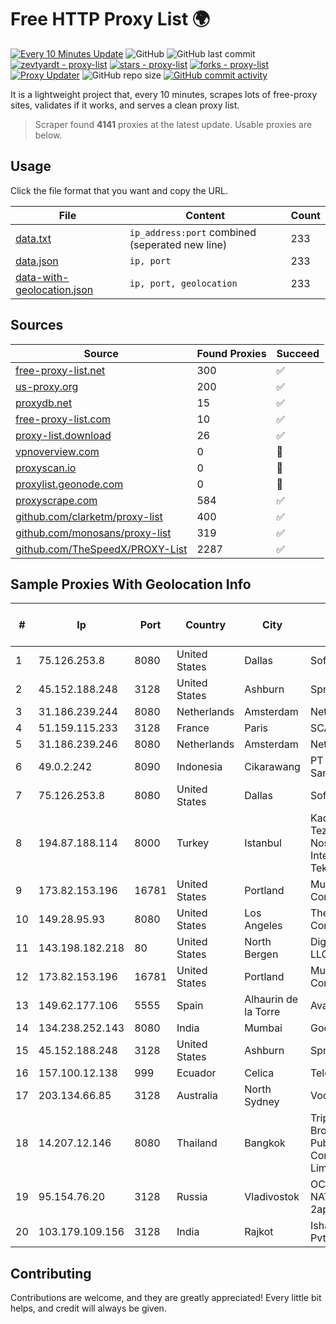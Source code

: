 
# Free HTTP Proxy List 🌍

[![Every 10 Minutes Update](https://github.com/mertguvencli/http-proxy-list/actions/workflows/main.yml/badge.svg?branch=main)](https://github.com/mertguvencli/http-proxy-list/actions/workflows/main.yml)
![GitHub](https://img.shields.io/github/license/mertguvencli/http-proxy-list)
![GitHub last commit](https://img.shields.io/github/last-commit/mertguvencli/http-proxy-list)
[![zevtyardt - proxy-list](https://img.shields.io/static/v1?label=zevtyardt&message=proxy-list&color=blue&logo=github)](https://github.com/zevtyardt/proxy-list "Go to GitHub repo")
[![stars - proxy-list](https://img.shields.io/github/stars/zevtyardt/proxy-list?style=social)](https://github.com/zevtyardt/proxy-list)
[![forks - proxy-list](https://img.shields.io/github/forks/zevtyardt/proxy-list?style=social)](https://github.com/zevtyardt/proxy-list)
[![Proxy Updater](https://github.com/zevtyardt/proxy-list/workflows/Proxy%20Updater/badge.svg)](https://github.com/zevtyardt/proxy-list/actions?query=workflow:"Proxy+Updater")
![GitHub repo size](https://img.shields.io/github/repo-size/zevtyardt/proxy-list)
[![GitHub commit activity](https://img.shields.io/github/commit-activity/m/zevtyardt/proxy-list?logo=commits)](https://github.com/zevtyardt/proxy-list/commits/main)

It is a lightweight project that, every 10 minutes, scrapes lots of free-proxy sites, validates if it works, and serves a clean proxy list.

> Scraper found **4141** proxies at the latest update. Usable proxies are below.

## Usage

Click the file format that you want and copy the URL.

|File|Content|Count|
|----|-------|-----|
|[data.txt](https://raw.githubusercontent.com/mertguvencli/http-proxy-list/main/proxy-list/data.txt)|`ip_address:port` combined (seperated new line)|233|
|[data.json](https://raw.githubusercontent.com/mertguvencli/http-proxy-list/main/proxy-list/data.json)|`ip, port`|233|
|[data-with-geolocation.json](https://raw.githubusercontent.com/mertguvencli/http-proxy-list/main/proxy-list/data-with-geolocation.json)|`ip, port, geolocation`|233|

## Sources

|Source|Found Proxies|Succeed|
|------|-------------|-------|
|[free-proxy-list.net](https://free-proxy-list.net)|300|✅|
|[us-proxy.org](https://www.us-proxy.org)|200|✅|
|[proxydb.net](http://proxydb.net)|15|✅|
|[free-proxy-list.com](https://free-proxy-list.com/?page=&port=&type%5B%5D=http&type%5B%5D=https&up_time=0&search=Search)|10|✅|
|[proxy-list.download](https://www.proxy-list.download/HTTP)|26|✅|
|[vpnoverview.com](https://vpnoverview.com/privacy/anonymous-browsing/free-proxy-servers)|0|🚫|
|[proxyscan.io](https://www.proxyscan.io)|0|🚫|
|[proxylist.geonode.com](https://proxylist.geonode.com/api/proxy-list?limit=300&page=1&sort_by=lastChecked&sort_type=desc&protocols=http,https)|0|🚫|
|[proxyscrape.com](https://api.proxyscrape.com/v2/?request=displayproxies&protocol=http&timeout=10000&country=all&ssl=all&anonymity=all)|584|✅|
|[github.com/clarketm/proxy-list](https://raw.githubusercontent.com/clarketm/proxy-list/master/proxy-list-raw.txt)|400|✅|
|[github.com/monosans/proxy-list](https://raw.githubusercontent.com/monosans/proxy-list/main/proxies/http.txt)|319|✅|
|[github.com/TheSpeedX/PROXY-List](https://raw.githubusercontent.com/TheSpeedX/PROXY-List/master/http.txt)|2287|✅|


## Sample Proxies With Geolocation Info

|#|Ip|Port|Country|City|Internet Service Provider|
|-|--|----|-------|----|-------------------------|
|1|75.126.253.8|8080|United States|Dallas|SoftLayer|
|2|45.152.188.248|3128|United States|Ashburn|Sprint|
|3|31.186.239.244|8080|Netherlands|Amsterdam|NetSkope Inc|
|4|51.159.115.233|3128|France|Paris|SCALEWAY|
|5|31.186.239.246|8080|Netherlands|Amsterdam|NetSkope Inc|
|6|49.0.2.242|8090|Indonesia|Cikarawang|PT Usaha Adi Sanggoro|
|7|75.126.253.8|8080|United States|Dallas|SoftLayer|
|8|194.87.188.114|8000|Turkey|Istanbul|Kadir Huseyin Tezcan Nosspeed Internet Teknolojileri|
|9|173.82.153.196|16781|United States|Portland|Multacom Corporation|
|10|149.28.95.93|8080|United States|Los Angeles|The Constant Company|
|11|143.198.182.218|80|United States|North Bergen|DigitalOcean, LLC|
|12|173.82.153.196|16781|United States|Portland|Multacom Corporation|
|13|149.62.177.106|5555|Spain|Alhaurin de la Torre|Avatel Telecom|
|14|134.238.252.143|8080|India|Mumbai|Google LLC|
|15|45.152.188.248|3128|United States|Ashburn|Sprint|
|16|157.100.12.138|999|Ecuador|Celica|Telconet S.A|
|17|203.134.66.85|3128|Australia|North Sydney|Vocus PTY LTD|
|18|14.207.12.146|8080|Thailand|Bangkok|Triple T Broadband Public Company Limited|
|19|95.154.76.20|3128|Russia|Vladivostok|OCTOPUSNET-NAT-POOL13 2ap|
|20|103.179.109.156|3128|India|Rajkot|Ishan Netsol Pvt Ltd|



## Contributing

Contributions are welcome, and they are greatly appreciated! Every
little bit helps, and credit will always be given.

